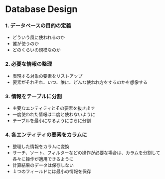 # Database Design

### 1. データベースの目的の定義
- どういう風に使われるのか
- 誰が使うのか
- どのくらいの規模なのか

### 2. 必要な情報の整理
- 表現する対象の要素をリストアップ
- 要素がそれぞれ、いつ、誰に、どんな使われ方をするのかを想像する

### 3. 情報をテーブルに分割
- 主要なエンティティとその要素を抜き出す
- 一度使われた情報は二度と使わないように
- テーブルを最小になるようにさらに分割

### 4. 各エンティティの要素をカラムに
- 整理した情報をカラムに変換
- サーチ、ソート、フィルターなどの操作が必要な場合は、カラムを分割して各々に操作が適用できるように
- 計算結果のデータは保存しない
- １つのフィールドには最小の情報を保存
